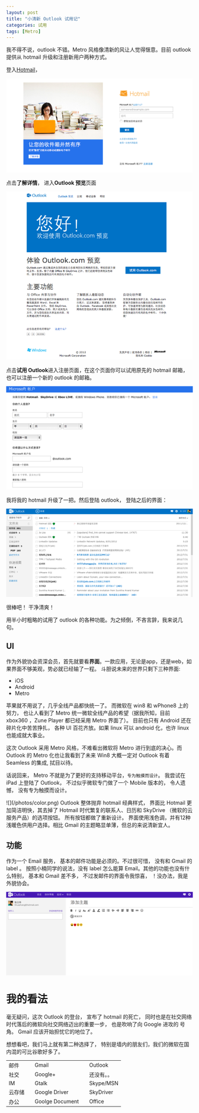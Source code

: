 ```yaml
---
layout: post
title: "小清新 Outlook 试用记"
categories: 试用
tags: [Metro]
---
```


我不得不说，outlook 不错。Metro 风格像清新的风让人觉得惬意。目前 outlook 提供从 hotmail 升级和注册新用户两种方式。

登入[Hotmail](http://www.hotmail.com)，

<img src="/photos/hotmail.png"></img>

点击<strong>了解详情</strong>， 进入<strong>Outlook 预览</strong>页面

<img src="/photos/outlookpreview.png"></img>

点击<strong>试用 Outlook</strong>进入注册页面，在这个页面你可以试用原先的 hotmail 邮箱，也可以注册一个新的 outlook 的邮箱。

<img src="/photos/register.png"></img>

我将我的 hotmail 升级了一把。然后登陆 outlook， 登陆之后的界面：

<img src="/photos/main.png"></img>

很棒吧！ 干净清爽！

用半小时粗略的试用了 outlook 的各种功能。为之倾倒，不吝言辞，我来说几句。

<!-- more -->

<h2>UI</h2>
作为外貌协会资深会员，首先就要看<strong>界面</strong>。一款应用，无论是app，还是web，如果界面不够美观，势必就已经输了一程。
斗胆说未来的世界只剩下三种界面:

+ iOS
+ Android
+ Metro

苹果就不用说了，几乎全线产品都快统一了。 而微软在 win8 和 wPhone8 上的努力， 也让人看到了
Metro 统一微软全线产品的希望（据我所知，目前 xbox360 ，Zune Player 都已经采用 Metro 界面了）。
目前也只有 Android 还在碎片化中苦苦挣扎， 各种 UI 百花齐放。如果 linux 可以 android 化，也许 linux 也能成就大事业。

这次 Outlook 采用 Metro 风格，不难看出微软将 Metro 进行到底的决心。而 Outlook 的 Metro 化也让我看到了未来 Win8 大概一定对 Outlook 有着
Seamless 的集成, 拭目以待。

话说回来， Metro 不就是为了更好的支持移动平台，`专为触摸而设计`。 我尝试在 iPad 上登陆了 Outlook， 不过似乎微软专门做了一个 Mobile 版本的，
令人遗憾， 没有专为触摸而设计。

<p>
![](/photos/color.png)
Outlook 整体抛弃 hotmail 经典样式，
界面比 Hotmail 更加简洁明快，其去掉了 Hotmail 时代繁复的联系人、日历和 SkyDrive （微软的云服务产品）的选项按钮。
所有按钮都做了重新设计。 界面使用浅色调，并有12种浅暖色供用户选择。相比 Gmail 的主题略显单薄，但总的来说清新宜人。
</p>

<h2>功能</h2>

作为一个 Email 服务， 基本的邮件功能是必须的。不过很可惜， 没有和 Gmail 的 label 。
按照小楠同学的说法，没有 label 怎么能算 Email。其他的功能也没有什么特别， 基本和 Gmail 差不多，
不过发邮件的界面令我惊喜， ！没办法，我是外貌协会。

![](/photos/send.png)

<h1>我的看法</h1>

毫无疑问，这次 Outlook 的登台， 宣布了 hotmail 的死亡， 同时也是在社交网络时代落后的微软向社交网络迈出的重要一步， 也是吹响了向 Google 进攻的
号角。 Gmail 应该开始担忧它的地位了。

想想看吧，我们马上就有第二种选择了， 特别是墙内的朋友们，我们的微软在国内混的可比谷歌好多了。
<table>
<tr>
<td>邮件</td>
<td> </td>
<td>Gmail</td>
<td> </td>
<td>Outlook</td>
</tr>
<tr>
<td>社交</td>
<td> </td>
<td>Google+</td>
<td> </td>
<td>还没有。。</td>
</tr>
<tr>
<td>IM</td>
<td> </td>
<td>Gtalk</td>
<td> </td>
<td>Skype/MSN</td>
</tr>
<tr>
<td>云存储</td>
<td> </td>
<td>Google Driver</td>
<td> </td>
<td>SkyDriver</td>
</tr>
<tr>
<td>办公</td>
<td> </td>
<td>Goolge Document</td>
<td> </td>
<td>Office</td>
</tr>
 </table>

